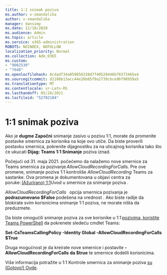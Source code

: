 ```yaml
---
title: 1:1 snimak poziva
ms.author: v-smandalika
author: v-smandalika
manager: dansimp
ms.date: 12/18/2020
ms.audience: Admin
ms.topic: article
ms.service: o365-administration
ROBOTS: NOINDEX, NOFOLLOW
localization_priority: Normal
ms.collection: Adm_O365
ms.custom:
- "9002530"
- "7648"
ms.openlocfilehash: 8cdadf34a059856338d7f40528446b70373465e4
ms.sourcegitcommit: d2108b13acc44e26b65f9a2739cbce9bf98959a5
ms.translationtype: MT
ms.contentlocale: sr-Latn-RS
ms.lasthandoff: 05/28/2021
ms.locfileid: "52702104"
---
```

# <a name="11-call-recording"></a>1:1 snimak poziva

Ako je **dugme Započni** snimanje zasivo u pozivu 1:1, morate da promenite postavke smernica za korisnika na koje ovo utiče. Da biste proverili postavku smernica, pokrenite dijagnostiku za na uticajnog korisnika tako što će ukucati **Dijag: Teams 1:1 Snimanje** poziva iznad.     

Počejući od 31. maja 2021. počećemo da nalažemo nove smernice za Teams smernica za pozivanje *AllowCloudRecordingForCalls.* Pre ove promene, snimanje poziva 1:1 kontroliše *AllowCloudRecording* Teams za sastanke. Ova promena je dokumentovana u objavi centra za poruke: [(Ažurirano) 1:1](https://portal.microsoft.com/Adminportal/Home?ref=MessageCenter/:/messages/MC238796)Uvod u smernice za snimanje poziva .  

*AllowCloudRecordingForCalls*   opcija smernica pozivanja je **podrazumevano $False** podešena na vrednost . Ako biste radije da blokirate svim korisnicima snimanje 1:1 poziva, ne morate ništa da preduzmete.  

Da biste omogućili snimanje poziva za sve korisnike u 1:1 [pozivima, koristite Teams PowerShell](/microsoftteams/teams-powershell-install) da pokrenete sledeću cmdlet Teams: 

**Set-CsTeamsCallingPolicy -Identity Global -AllowCloudRecordingForCalls $True** 

Druga mogućnost je da kreirate nove smernice i postavite **-AllowCloudRecordingForCalls** **da $true** te smernice dodelili korisnicima. 

Više informacija potražite u 1:1 Kontrole smernica za snimanje poziva [su (Gotovo!) Ovde](https://techcommunity.microsoft.com/t5/microsoft-teams-support/1-1-call-recording-policy-controls-are-almost-here/ba-p/2217668).
